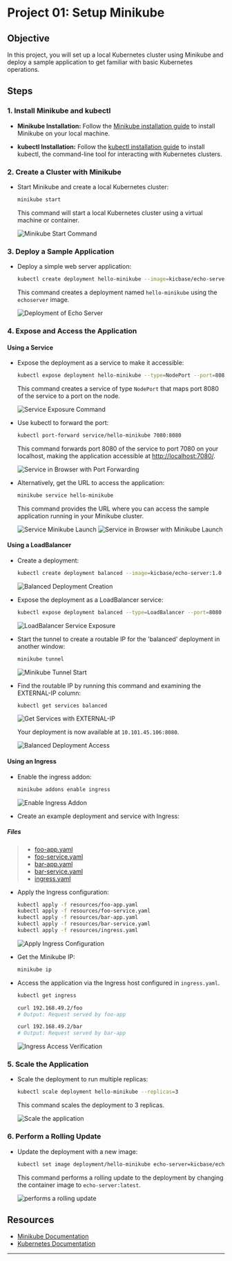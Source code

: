 # Project 01: Setup Minikube

## Objective

In this project, you will set up a local Kubernetes cluster using Minikube and deploy a sample application to get familiar with basic Kubernetes operations.

## Steps

### 1. Install Minikube and kubectl

- **Minikube Installation:**
  Follow the [Minikube installation guide](https://minikube.sigs.k8s.io/docs/start/) to install Minikube on your local machine.

- **kubectl Installation:**
  Follow the [kubectl installation guide](https://kubernetes.io/docs/tasks/tools/) to install kubectl, the command-line tool for interacting with Kubernetes clusters.

### 2. Create a Cluster with Minikube

- Start Minikube and create a local Kubernetes cluster:
  
  ```bash
  minikube start
  ```

  This command will start a local Kubernetes cluster using a virtual machine or container.

  ![Minikube Start Command](./images/minikube-start.png)

### 3. Deploy a Sample Application

- Deploy a simple web server application:
  
  ```bash
  kubectl create deployment hello-minikube --image=kicbase/echo-server:1.0
  ```

  This command creates a deployment named `hello-minikube` using the `echoserver` image.

  ![Deployment of Echo Server](./images/deploy-echoserver.png)

### 4. Expose and Access the Application

#### Using a Service

- Expose the deployment as a service to make it accessible:

  ```bash
  kubectl expose deployment hello-minikube --type=NodePort --port=8080
  ```

  This command creates a service of type `NodePort` that maps port 8080 of the service to a port on the node.

  ![Service Exposure Command](./images/expose-srv.png)

- Use kubectl to forward the port:

  ```bash
  kubectl port-forward service/hello-minikube 7080:8080
  ```

  This command forwards port 8080 of the service to port 7080 on your localhost, making the application accessible at [http://localhost:7080/](http://localhost:7080/).

  ![Service in Browser with Port Forwarding](./images/srv-browser.png)

- Alternatively, get the URL to access the application:

  ```bash
  minikube service hello-minikube
  ```

  This command provides the URL where you can access the sample application running in your Minikube cluster.

  ![Service Minikube Launch](./images/minikube-srv.png)
  ![Service in Browser with Minikube Launch](./images/srv-browser1.png)

#### Using a LoadBalancer

- Create a deployment:

  ```bash
  kubectl create deployment balanced --image=kicbase/echo-server:1.0
  ```

  ![Balanced Deployment Creation](./images/deployement-balanced.png)

- Expose the deployment as a LoadBalancer service:

  ```bash
  kubectl expose deployment balanced --type=LoadBalancer --port=8080
  ```

  ![LoadBalancer Service Exposure](./images/expose-srv-balanced.png)

- Start the tunnel to create a routable IP for the 'balanced' deployment in another window:

  ```bash
  minikube tunnel
  ```

  ![Minikube Tunnel Start](./images/minikube-tunnel.png)

- Find the routable IP by running this command and examining the EXTERNAL-IP column:

  ```bash
  kubectl get services balanced
  ```

  ![Get Services with EXTERNAL-IP](./images/get-srv-balanced.png)
  
  Your deployment is now available at `10.101.45.106:8080`.

  ![Balanced Deployment Access](./images/access-balanced-deployement.png)

#### Using an Ingress

- Enable the ingress addon:

  ```bash
  minikube addons enable ingress
  ```

  ![Enable Ingress Addon](./images/ingress-addon.png)

- Create an example deployment and service with Ingress:

##### Files

> - [foo-app.yaml](resources/foo-app.yaml)
> - [foo-service.yaml](resources/foo-service.yaml)
> - [bar-app.yaml](resources/bar-app.yaml)
> - [bar-service.yaml](resources/bar-service.yaml)
> - [ingress.yaml](resources/ingress.yaml)

- Apply the Ingress configuration:

  ```bash
  kubectl apply -f resources/foo-app.yaml
  kubectl apply -f resources/foo-service.yaml
  kubectl apply -f resources/bar-app.yaml
  kubectl apply -f resources/bar-service.yaml
  kubectl apply -f resources/ingress.yaml
  ```

  ![Apply Ingress Configuration](./images/apply-ingress.png)

- Get the Minikube IP:

  ```bash
  minikube ip
  ```

- Access the application via the Ingress host configured in `ingress.yaml`.

  ```bash
  kubectl get ingress
  ```

  ```bash
  curl 192.168.49.2/foo
  # Output: Request served by foo-app
  
  curl 192.168.49.2/bar
  # Output: Request served by bar-app
  ```
  
  ![Ingress Access Verification](./images/access-ingress.png)

### 5. Scale the Application

- Scale the deployment to run multiple replicas:
  
  ```bash
  kubectl scale deployment hello-minikube --replicas=3
  ```

  This command scales the deployment to 3 replicas.

  ![Scale the application](./images/scale-app.png)

### 6. Perform a Rolling Update

- Update the deployment with a new image:
  
  ```bash
  kubectl set image deployment/hello-minikube echo-server=kicbase/echo-server:latest
  ```

  This command performs a rolling update to the deployment by changing the container image to `echo-server:latest`.

  ![performs a rolling update](./images/update-img.png)

## Resources

- [Minikube Documentation](https://minikube.sigs.k8s.io/docs/)
- [Kubernetes Documentation](https://kubernetes.io/docs/home/)

---
